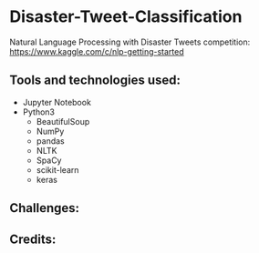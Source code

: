 # Disaster-Tweet-Classification

Natural Language Processing with Disaster Tweets competition: https://www.kaggle.com/c/nlp-getting-started

## Tools and technologies used:
* Jupyter Notebook
* Python3
  * BeautifulSoup
  * NumPy
  * pandas
  * NLTK
  * SpaCy
  * scikit-learn
  * keras

## Challenges:

## Credits:
